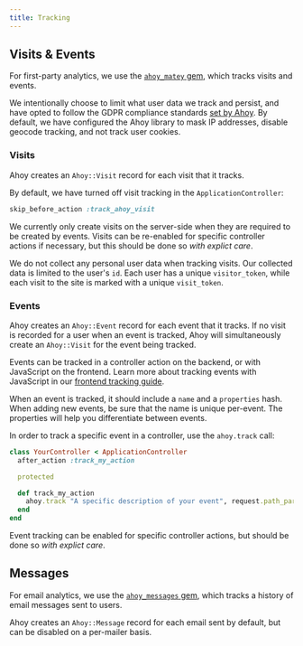 ```yaml
---
title: Tracking
---
```


## Visits & Events

For first-party analytics, we use the
[`ahoy_matey` gem](https://github.com/ankane/ahoy), which tracks visits and
events.

We intentionally choose to limit what user data we track and persist, and have
opted to follow the GDPR compliance standards
[set by Ahoy](https://github.com/ankane/ahoy#gdpr-compliance-1). By default, we
have configured the Ahoy library to mask IP addresses, disable geocode tracking,
and not track user cookies.

### Visits

Ahoy creates an `Ahoy::Visit` record for each visit that it tracks.

By default, we have turned off visit tracking in the `ApplicationController`:

```ruby
skip_before_action :track_ahoy_visit
```

We currently only create visits on the server-side when they are required to be
created by events. Visits can be re-enabled for specific controller actions if
necessary, but this should be done so _with explict care_.

We do not collect any personal user data when tracking visits. Our collected
data is limited to the user's `id`. Each user has a unique `visitor_token`,
while each visit to the site is marked with a unique `visit_token`.

### Events

Ahoy creates an `Ahoy::Event` record for each event that it tracks. If no visit
is recorded for a user when an event is tracked, Ahoy will simultaneously create
an `Ahoy::Visit` for the event being tracked.

Events can be tracked in a controller action on the backend, or with JavaScript
on the frontend. Learn more about tracking events with JavaScript in our
[frontend tracking guide](../frontend/tracking.md).

When an event is tracked, it should include a `name` and a `properties` hash.
When adding new events, be sure that the name is unique per-event. The
properties will help you differentiate between events.

In order to track a specific event in a controller, use the `ahoy.track` call:

```ruby
class YourController < ApplicationController
  after_action :track_my_action

  protected

  def track_my_action
    ahoy.track "A specific description of your event", request.path_parameters
  end
end
```

Event tracking can be enabled for specific controller actions, but should be
done so _with explict care_.

## Messages

For email analytics, we use the
[`ahoy_messages` gem](https://github.com/ankane/ahoy_email), which tracks a
history of email messages sent to users.

Ahoy creates an `Ahoy::Message` record for each email sent by default, but can
be disabled on a per-mailer basis.
